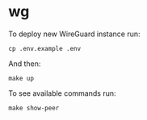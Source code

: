 # wg

To deploy new WireGuard instance run:

```shell
cp .env.example .env
```

And then:

```shell
make up
```

To see available commands run:

```shell
make show-peer
```
